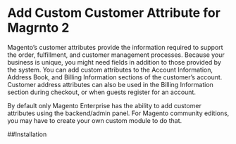 # Add Custom Customer Attribute for Magrnto 2

Magento’s customer attributes provide the information required to support the order, fulfillment, and customer management processes. Because your business is unique, you might need fields in addition to those provided by the system. You can add custom attributes to the Account Information, Address Book, and Billing Information sections of the customer’s account. Customer address attributes can also be used in the Billing Information section during checkout, or when guests register for an account. 

By default only Magento Enterprise has the ability to add customer attributes using the backend/admin panel. For Magento community editions, you may have to create your own custom module to do that.

##Installation 

